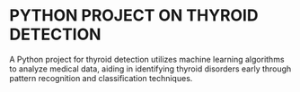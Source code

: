 # PYTHON PROJECT ON THYROID DETECTION
A Python project for thyroid detection utilizes machine learning algorithms to analyze medical data, aiding in identifying thyroid disorders early through pattern recognition and classification techniques.
